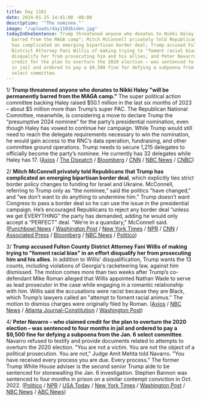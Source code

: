 ```yaml
---
title: Day 1101
date: 2024-01-25 14:41:00 -08:00
description: '"The nominee."'
image: "/uploads/day1101biden.jpg"
todayInOneSentence: Trump threatened anyone who donates to Nikki Haley "will be permanently
  barred from the MAGA camp"; Mitch McConnell privately told Republicans that Trump
  has complicated an emerging bipartisan border deal; Trump accused Fulton County
  District Attorney Fani Willis of making trying to "foment racial bias" in an effort
  disqualify her from prosecuting him and his allies; and Peter Navarro – who claimed
  credit for the plan to overturn the 2020 election – was sentenced to four months
  in jail and ordered to pay a $9,500 fine for defying a subpoena from the Jan. 6
  select committee.
---
```


1/ **Trump threatened anyone who donates to Nikki Haley "will be permanently barred from the MAGA camp."** The super political action committee backing Haley raised $50.1 million in the last six months of 2023 – about $5 million more than Trump’s super PAC. The Republican National Committee, meanwhile, is considering a move to declare Trump the “presumptive 2024 nominee” for the party’s presidential nomination, even though Haley has vowed to continue her campaign. While Trump would still need to reach the delegate requirements necessary to win the nomination, he would gain access to the RNC’s data operation, fundraising, and other committee ground operations. Trump needs to secure 1,215 delegates to officially become the party’s nominee. He currently has 32 delegates while Haley has 17. ([Axios](https://www.axios.com/2024/01/25/trump-nikki-haley-donors-threat) / [The Dispatch](https://thedispatch.com/newsletter/dispatch-politics/rnc-moving-to-declare-trump-its-presumptive-nominee/) / [Bloomberg](https://www.bloomberg.com/news/articles/2024-01-25/trump-outraised-by-nikki-haley-super-pac-by-5m-thanks-to-wall-street-donors?srnd=premium&sref=MIBMEEoj) / [CNN](https://www.cnn.com/2024/01/25/politics/rnc-trump-presumptive-nominee-resolution) / [NBC News](https://www.nbcnews.com/politics/2024-election/rnc-resolution-declare-trump-presumptive-nominee-rcna135741) / [CNBC](https://www.cnbc.com/2024/01/25/trump-warns-he-will-blacklist-nikki-haley-campaign-donors.html))

2/ **Mitch McConnell privately told Republicans that Trump has complicated an emerging bipartisan border deal**, which explicitly ties strict border policy changes to funding for Israel and Ukraine. McConnell, referring to Trump only as “the nominee,” said the politics "have changed," and “we don’t want to do anything to undermine him." Trump doesn’t want Congress to pass a border deal so he can use the issue in the presidential campaign. He’s encouraged Republicans to reject any border deal “unless we get EVERYTHING” the party has demanded, adding he would only accept a “PERFECT” deal. “We’re in a quandary," McConnell said. ([Punchbowl News](https://punchbowl.news/archive/12524-punchbowl-news-am/) / [Washington Post](https://www.washingtonpost.com/politics/2024/01/25/ukraine-funding-border-deal-trump/) / [New York Times](https://www.nytimes.com/2024/01/25/us/politics/mcconnell-border-deal-trump.html) / [NPR](https://www.npr.org/2024/01/25/1226883552/bipartisan-boarder-deal-at-risk-of-collapse-under-pressure-from-trump) / [CNN](https://www.cnn.com/2024/01/24/politics/mcconnell-senate-gop-border-ukraine-package/) / [Associated Press](https://apnews.com/article/congress-border-security-ukraine-trump-a8601ec6629ddc5b769028ca99ad9879) / [Bloomberg](https://www.bloomberg.com/news/articles/2024-01-25/mcconnell-senate-gop-struggle-to-save-border-deal-defying-trump?sref=MIBMEEoj) / [NBC News](https://www.nbcnews.com/politics/congress/mcconnell-doubt-ukraine-aid-immigration-border-deal-trump-republicans-rcna135626) / [Politico](https://www.politico.com/live-updates/2024/01/25/congress/mcconnell-clarifies-00137879))

3/ **Trump accused Fulton County District Attorney Fani Willis of making trying to "foment racial bias" in an effort disqualify her from prosecuting him and his allies**. In addition to Willis' disqualification, Trump wants the 13 counts, including violations of Georgia's racketeering law, against him dismissed. The motion comes more than two weeks after Trump’s co-defendant Mike Roman alleged that Willis appointed Nathan Wade to serve as lead prosecutor in the case while engaging in a romantic relationship with him. Willis said the accusations were racist because they are Black, which Trump’s lawyers called an "attempt to foment racial animus." The motion to dismiss charges were originally filed by Roman. ([Axios](https://www.axios.com/2024/01/25/trump-fani-willis-fulton-county-election) / [NBC News](https://www.nbcnews.com/politics/donald-trump/trump-cites-allegations-improper-relationship-effort-dismiss-georgia-e-rcna135729) / [Atlanta Journal-Constitution](https://www.ajc.com/politics/trump-attorneys-fulton-da-sought-to-foment-racial-animus/HUSECUPEWNF4XOTDANWZLODEX4/) / [Washington Post](https://www.washingtonpost.com/national-security/2024/01/25/trump-fani-willis-racial-bias-georgia-election/))

4/ **Peter Navarro – who claimed credit for the plan to overturn the 2020 election – was sentenced to four months in jail and ordered to pay a $9,500 fine for defying a subpoena from the Jan. 6 select committee**. Navarro refused to testify and provide documents related to attempts to overturn the 2020 election. "You are not a victim. You are not the object of a political prosecution. You are not," Judge Amit Mehta told Navarro. "You have received every process you are due. Every process." The former Trump White House adviser is the second senior Trump aide to be sentenced for stonewalling the Jan. 6 investigation. Stephen Bannon was sentenced to four months in prison on a similar contempt conviction in Oct. 2022. ([Politico](https://www.politico.com/news/2024/01/25/peter-navarro-trump-jan-6-prison-subpoena-00137819) / [NPR](https://www.npr.org/2024/01/25/1226836737/peter-navarro-sentence-contempt-congress) / [USA Today](https://www.usatoday.com/story/news/politics/2024/01/25/peter-navarro-contempt-congress-sentence/72350036007/) / [New York Times](https://www.nytimes.com/2024/01/25/us/politics/peter-navarro-sentence-contempt-congress.html) / [Washington Post](https://www.washingtonpost.com/dc-md-va/2024/01/25/peter-navarro-sentence-contempt/) / [NBC News](https://www.nbcnews.com/politics/justice-department/trump-adviser-peter-navarro-sentenced-defying-jan-6-committee-subpoena-rcna135457) / [ABC News](https://abcnews.go.com/US/trump-aide-peter-navarro-sentenced-defying-jan-6/story?id=106653782))

